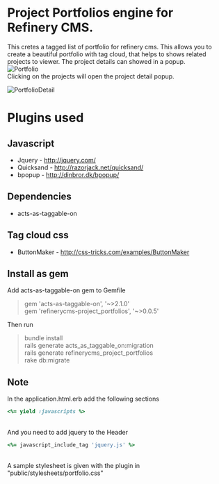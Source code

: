 # Project Portfolios engine for Refinery CMS. #
This cretes a tagged list of portfolio for refinery cms. This allows you to create a beautiful portfolio with tag cloud, that helps 
to shows related projects to viewer. The project details can showed in a popup.<br>
![Portfolio](http://lh3.googleusercontent.com/-WyY46x6AaRo/TtSkSR-NrkI/AAAAAAAAM8Q/O9V9CE5_T-M/s800/Portfolio.png "Project portfolio")
<br>
Clicking on the projects will open the project detail popup.<br>

![PortfolioDetail](http://lh6.googleusercontent.com/-Ms5K3O6qejg/TtSkTyie_JI/AAAAAAAAM8c/KVTxVYLUZ1U/s800/Portfolio%252520popup.png "Portfolio detail")

# Plugins used #
## Javascript ##
* Jquery - http://jquery.com/
* Quicksand - http://razorjack.net/quicksand/
* bpopup - http://dinbror.dk/bpopup/

## Dependencies ##
* acts-as-taggable-on

## Tag cloud css ##
* ButtonMaker - http://css-tricks.com/examples/ButtonMaker

## Install as gem ##

Add acts-as-taggable-on gem to Gemfile<br>
<blockquote>
gem 'acts-as-taggable-on', '~>2.1.0'<br>
gem 'refinerycms-project_portfolios', '~>0.0.5'<br>
</blockquote>
Then run
<blockquote>
bundle install<br>
rails generate acts_as_taggable_on:migration<br>
rails generate refinerycms_project_portfolios<br>
rake db:migrate<br>
</blockquote>

## Note ##
In the application.html.erb add the following sections<br>
```ruby
<%= yield :javascripts %>
```
<br>And you need to add jquery to the Header<br>
```ruby
<%= javascript_include_tag 'jquery.js' %>
```
<br>A sample stylesheet is given with the plugin in "public/stylesheets/portfolio.css"